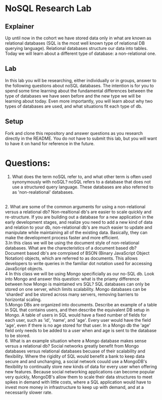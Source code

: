 # NoSQL Research Lab

## Explainer
Up until now in the cohort we have stored data only in what are known as relational databases (SQL is the most well known type of relational DB querying language). Relational databases structure our data into tables. Today we will learn about a different type of database: a non-relational one. 

## Lab

In this lab you will be researching, either individually or in groups, answer to the following questions about noSQL databases. The intention is for you to spend some time learning about the fundamental differences between the type of databases we have seen before and the new type we will be learning about today. Even more importantly, you will learn about why two types of databases are used, and what situations fit each type of db. 

## Setup

Fork and clone this repository and answer questions as you research directly in the README. You do not have to submit this lab, but you will want to have it on hand for reference in the future. 

# Questions:
1. What does the term noSQL refer to, and what other term is often used synonymously with noSQL? 
      noSQL refers to a database that does not use a structured query language. These databases are also referred to as 'non-realational' databases.
      
  <br>  
2. What are some of the common arguments for using a non-relational versus a relational db?
  Non-realtional db's are easier to scale quickly and re-structure. If you are building out a database for a new application in the early development stages, and realize you need to add a new kind of data and relation to your db, non-relational db's are much easier to update and manipulate while maintaining all of the existing data. Basically, they can make the development process faster and more efficient.
  <br>
3.In this class we will be using the document style of non-relational databases. What are the charecteristics of a document based db? 
  Document based db's are comrpised of BSON (Binary JavaScript Object Notation) objects, which are referred to as documents. This allows developers to write queries in the familiar dot notation used for accessing JavaScript objects.
  <br>
4 In this class we will be using Mongo specificially as our no-SQL db. Look into Mongo and answer this question: what is the priamy difference between how Mongo is maintained vrs SQL?
  SQL databases can only be stored on one server, which limits scalability. Mongo databases can be 'sharded' and be stored across many servers, removing barriers to horizontal scaling.
  <br>
5.Mongo DBs are organized into documents. Describe an example of a table in SQL that contains users, and then describe the equivalent DB setup in Mongo.
  A table of users in SQL would have a fixed number of fields for each user, such as 'id', 'name', and 'age'. Every user would have the field 'age', even if there is no age stored for that user. In a Mongo db the 'age' field only needs to be added to a user when and age is sent to the database to be stored.
  <br>
6. What is an example situation where a Mongo database makes sense versus a relational db?
  Social networks greatly benefit from Mongo databases versus relational databases becuase of their scalability and flexibility. Where the rigidity of SQL would benefit a bank to keep data secure and and unchanging, a social network couuld use a MongoDB's flexibility to continually store new kinds of data for every user when offering new features. Because social networking applications can become popular very quickly, MongoDB's allow them to scale their data structures to meet spikes in demand with little costs, where a SQL application would have to invest more money in infrastructure to keep up with demand, and at a necessarily slower rate.
